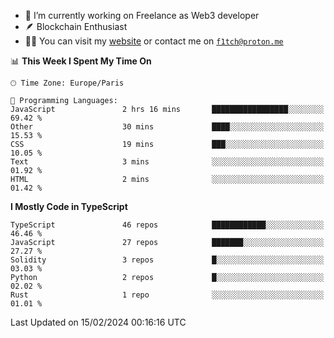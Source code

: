 - 🔭 I’m currently working on Freelance as Web3 developer
- 🪶 Blockchain Enthusiast
- 👨‍💻 You can visit my [website](https://f1tch.xyz) or contact me on [`f1tch@proton.me`](mailto:f1tch@proton.me)

<!--START_SECTION:waka-->
📊 **This Week I Spent My Time On** 

```text
🕑︎ Time Zone: Europe/Paris

💬 Programming Languages: 
JavaScript               2 hrs 16 mins       █████████████████░░░░░░░░   69.42 % 
Other                    30 mins             ████░░░░░░░░░░░░░░░░░░░░░   15.53 % 
CSS                      19 mins             ███░░░░░░░░░░░░░░░░░░░░░░   10.05 % 
Text                     3 mins              ░░░░░░░░░░░░░░░░░░░░░░░░░   01.92 % 
HTML                     2 mins              ░░░░░░░░░░░░░░░░░░░░░░░░░   01.42 % 
```

**I Mostly Code in TypeScript** 

```text
TypeScript               46 repos            ████████████░░░░░░░░░░░░░   46.46 % 
JavaScript               27 repos            ███████░░░░░░░░░░░░░░░░░░   27.27 % 
Solidity                 3 repos             █░░░░░░░░░░░░░░░░░░░░░░░░   03.03 % 
Python                   2 repos             █░░░░░░░░░░░░░░░░░░░░░░░░   02.02 % 
Rust                     1 repo              ░░░░░░░░░░░░░░░░░░░░░░░░░   01.01 % 
```




 Last Updated on 15/02/2024 00:16:16 UTC
<!--END_SECTION:waka-->
